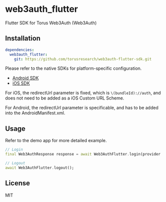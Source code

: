 # web3auth_flutter

Flutter SDK for Torus Web3Auth (Web3Auth)

## Installation

```yml
dependencies:
  web3auth_flutter:
    git: https://github.com/torusresearch/web3auth-flutter-sdk.git
```

Please refer to the native SDKs for platform-specific configuration.

- [Android SDK](https://github.com/torusresearch/web3auth-android-sdk)
- [iOS SDK](https://github.com/torusresearch/web3auth-swift-sdk)

For iOS, the redirectUrl parameter is fixed, which is `\(bundleId)://auth`, and does not need to be added as a iOS Custom URL Scheme.

For Android, the redirectUrl parameter is specificable, and has to be added into the AndroidManifest.xml.

## Usage

Refer to the demo app for more detailed example.

```dart
// Login
final Web3AuthResponse response = await Web3AuthFlutter.login(provider: Provider.google);

// Logout
await Web3AuthFlutter.logout();

```

## License

MIT